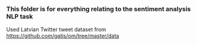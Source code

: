 ### This folder is for everything relating to the sentiment analysis NLP task 

Used Latvian Twitter tweet dataset from https://github.com/gatis/om/tree/master/data